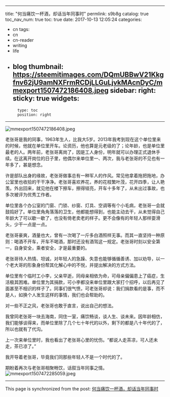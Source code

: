 
---
title: "何当痛饮一杯酒，却话当年同事时"
permlink: s9b8g
catalog: true
toc_nav_num: true
toc: true
date: 2017-10-13 12:05:24
categories:
- cn
tags:
- cn
- cn-reader
- writing
- life
- blog
thumbnail: https://steemitimages.com/DQmUBBwV21Kkgfnv62jU9amNXFrmRCDjLLGuLjvkMAcnDyC/mmexport1507472186408.jpeg
sidebar:
    right:
        sticky: true
widgets:
    -
        type: toc
        position: right
---


![mmexport1507472186408.jpeg](https://steemitimages.com/DQmUBBwV21Kkgfnv62jU9amNXFrmRCDjLLGuLjvkMAcnDyC/mmexport1507472186408.jpeg)

老张哥是我的同事，1963年生人，比我大5岁。2013年我考到现在这个单位里来的时候，他就在单位里开车。论资历，他也算是元老级的了；论年龄，也是单位里最老的人。两年前，老张哥离岗了，因是工人身份，明年就可以办理正式退休手续。在这离开岗位的日子里，他偶尔来单位里一、两次，我与老张哥的不见也有一年多了，甚是想念。

许是部队出身的缘故，老张哥做事总有一种军人的作风。常见他拿着拖把拖地，办公室里也收拾的干干净净。老张哥喜欢养花，养的花枝繁叶茂，花开四季，让人艳羡。外出回来，就见他在楼下擦车，擦得锃亮，开车十多年了，从未出过事故，也多次被评为优秀工作者。

单位里各个办公室的门窗、门锁、纱窗、灯具、空调等有个小毛病，老张哥一会就鼓捣好了。单位里角角落落的卫生，他都能想得到，也能主动去干，从未觉得自己年龄大了可以歇一歇了，也没有倚老卖老的样子。更不会像有的年轻人那样耍滑头，少干一点是一点。

老张哥豪爽，酒量也大，曾有一次喝了一斤多白酒照样无事。而其一直坚持一种原则：喝酒不开车，开车不喝酒，那时还没有酒驾这一规定。老张哥时刻以安全第一，自身安全，乘者安全，才是最重要的。

老张哥待人热情、坦诚，对年轻人的急躁、失意也能够循循善诱、加以劝导，以一个老大哥的形象身份帮其化解心中的不悦，并提出解决的方式方法。

单位里有个临时工小李，父亲早逝，同母亲相依为命，可母亲偏偏患上了癌症，生活极其困难。单位里为其捐款，可小李都没来单位里跟大家打个招呼，以后再见了面甚至不相识的样子了。同事们很气愤，可老张哥却说：我们捐款看的是事，而不是人，如换个人发生这样的事情，我们也会帮助的。

对一些不正之风，老张哥也敢于直言，说出自己的想法。

我曾同老张哥一块去海南，同住一室，痛饮畅谈，谈人生、谈未来。因年龄相仿，我们能够谈得来，而单位里除了几个七十年代的以外，剩下的都是八十年代的了，所以也就有了代沟。

上一次来单位里时，我也看出了老张哥心里的忧伤。“都说人走茶凉，可人还未走，茶已凉了。”

我开导着老张哥，毕竟我们同那些年轻人不是一个时代的了。

期盼着再次与老张哥相聚畅饮，话叙当年同事之情。
![mmexport1507472285059.jpeg](https://steemitimages.com/DQmVPjDAVuXYtjGz361m2zDWpHq8eAKdwgD48KnjUQ6zAnr/mmexport1507472285059.jpeg)

- - -

This page is synchronized from the post: [何当痛饮一杯酒，却话当年同事时](https://steemit.com/@bring/s9b8g)
